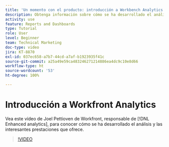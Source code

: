 ```yaml
---
title: 'Un momento con el producto: introducción a Workbench Analytics'
description: Obtenga información sobre cómo se ha desarrollado el análisis y las interesantes funcionalidades que ofrece con Joel Pettioven, responsable de  [!DNL Enhanced analytics].
activity: use
feature: Reports and Dashboards
type: Tutorial
role: User
level: Beginner
team: Technical Marketing
doc-type: video
jira: KT-8870
exl-id: 037ec658-a7b7-44cd-a7af-b1923935f41c
source-git-commit: a25a49e59ca483246271214886ea4dc9c10e8d66
workflow-type: ht
source-wordcount: '53'
ht-degree: 100%

---
```


# Introducción a Workfront Analytics

Vea este vídeo de Joel Pettioven de Workfront, responsable de [!DNL Enhanced analytics], para conocer cómo se ha desarrollado el análisis y las interesantes prestaciones que ofrece.

>[!VIDEO](https://video.tv.adobe.com/v/335042/?quality=12&learn=on)
